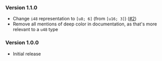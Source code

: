 ### Version 1.1.0

- Change `i48` representation to `[u8; 6]` (from `[u16; 3]`) ([#2](https://github.com/Chubercik/i48/pull/2))
- Remove all mentions of deep color in documentation, as that's more relevant to a `u48` type

### Version 1.0.0

- Initial release
